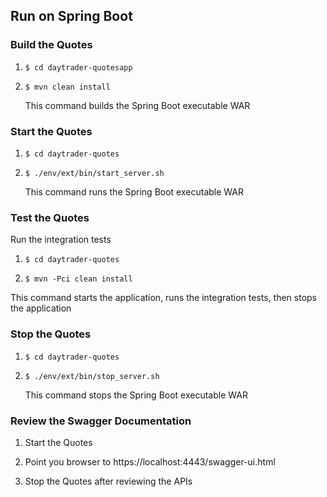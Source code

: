 
## Run on Spring Boot


### Build the Quotes

1.  `$ cd daytrader-quotesapp`

2.  `$ mvn clean install`

    This command builds the Spring Boot executable WAR

### Start the Quotes

1.  `$ cd daytrader-quotes`

2.  `$ ./env/ext/bin/start_server.sh`

    This command runs the Spring Boot executable WAR
    
### Test the Quotes

Run the integration tests
                                 
1.  `$ cd daytrader-quotes`
    
2.  `$ mvn -Pci clean install`

This command starts the application, runs the integration tests, then stops the application
    
### Stop the Quotes

1.  `$ cd daytrader-quotes`

2.  `$ ./env/ext/bin/stop_server.sh`

    This command stops the Spring Boot executable WAR
    
### Review the Swagger Documentation

1.  Start the Quotes

2.  Point you browser to https://localhost:4443/swagger-ui.html

3.  Stop the Quotes after reviewing the APIs

